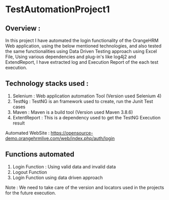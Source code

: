 # TestAutomationProject1


## Overview :

In this project I have automated the login functionality of the OrangeHRM Web application, using the below mentioned technologies, and also tested the same functionalities using Data Driven Testing approach using Excel File, Using various dependencies and plug-in's like log4j2 and ExtendReport, I have extracted log and Execution Report of the each test execution.

## Technology stacks used :

1. Selenium : Web application automation Tool (Version used Selenium 4)
2. TestNg : TestNG is an framework used to create, run the Junit Test cases 
3. Maven : Maven is a build tool (Version used Maven 3.8.6)
4. ExtentReport : This is a dependency used to get the TestNG Execution result

Automated WebSite : https://opensource-demo.orangehrmlive.com/web/index.php/auth/login

## Functions automated 

1. Login Function : Using valid data and invalid data
2. Logout Function 
3. Login Function using data driven approach 

Note : We need to take care of the version and locators used in the projects for the future execution.


